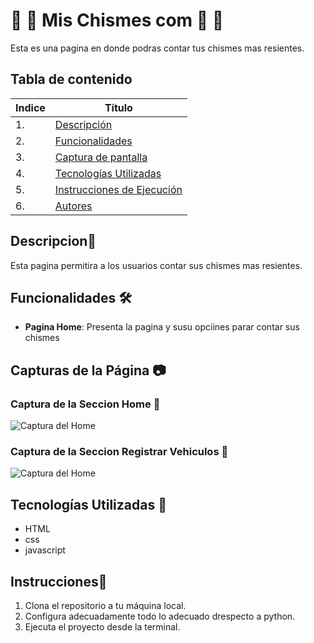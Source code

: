 #  🤫 🧏 Mis Chismes com  🤫 🧏

Esta es una pagina en donde podras contar tus chismes mas resientes.


## Tabla de contenido
| Indice | Título  |
|--|--|
| 1. | [Descripción](#Descripcion) |
| 2. | [Funcionalidades](#Funcionalidades) |
| 3. | [Captura de pantalla](#Captura_de_pantalla) |
| 4. | [Tecnologías Utilizadas](#Tenologia_Usada) |
| 5. | [Instrucciones de Ejecución](#Instrucciones) |
| 6. | [Autores](#Autores) |


## Descripcion🚀
Esta pagina permitira a los usuarios contar sus chismes mas resientes.




## Funcionalidades 🛠️

- **Pagina Home**: Presenta la pagina y susu opciines parar contar sus chismes


## Capturas de la Página 📷

### Captura de la Seccion Home 🔬
![Captura del Home](https://github.com/user-attachments/assets/21e66871-5f5e-4a9a-937d-7c8062398692)

### Captura de la Seccion Registrar Vehiculos 💉
![Captura del Home](https://github.com/user-attachments/assets/36dded3b-a9df-4e89-97f5-d27b7d8105cf)







## Tecnologías Utilizadas 📱

- HTML
- css
- javascript

## Instrucciones📐

1. Clona el repositorio a tu máquina local. 
2. Configura adecuadamente todo lo adecuado drespecto a python.
3. Ejecuta el proyecto desde la terminal.
